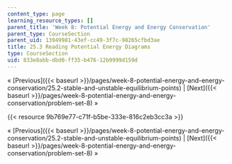 ```yaml
---
content_type: page
learning_resource_types: []
parent_title: 'Week 8: Potential Energy and Energy Conservation'
parent_type: CourseSection
parent_uid: 13949981-43ef-cc49-3f7c-98265cfbd3ae
title: 25.3 Reading Potential Energy Diagrams
type: CourseSection
uid: 833e8abb-dbd0-ff35-b476-12b9999d159d
---
```


« [Previous]({{< baseurl >}}/pages/week-8-potential-energy-and-energy-conservation/25.2-stable-and-unstable-equilibrium-points) | [Next]({{< baseurl >}}/pages/week-8-potential-energy-and-energy-conservation/problem-set-8) »

{{< resource 9b769e77-c71f-b5be-333e-816c2eb3cc3a >}}

« [Previous]({{< baseurl >}}/pages/week-8-potential-energy-and-energy-conservation/25.2-stable-and-unstable-equilibrium-points) | [Next]({{< baseurl >}}/pages/week-8-potential-energy-and-energy-conservation/problem-set-8) »